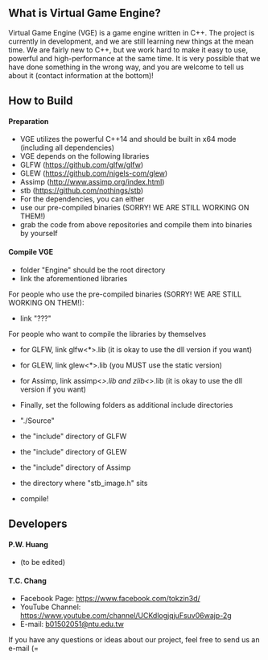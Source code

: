 ## What is Virtual Game Engine?
Virtual Game Engine (VGE) is a game engine written in C++. The project is currently in development, and we are still learning new things at the mean time. We are fairly new to C++, but we work hard to make it easy to use, powerful and high-performance at the same time. It is very possible that we have done something in the wrong way, and you are welcome to tell us about it (contact information at the bottom)!

## How to Build
#### Preparation
* VGE utilizes the powerful C++14 and should be built in x64 mode (including all dependencies)
* VGE depends on the following libraries
 * GLFW   (https://github.com/glfw/glfw)
 * GLEW   (https://github.com/nigels-com/glew)
 * Assimp (http://www.assimp.org/index.html)
 * stb    (https://github.com/nothings/stb)
* For the dependencies, you can either
 * use our pre-compiled binaries (SORRY! WE ARE STILL WORKING ON THEM!)
 * grab the code from above repositories and compile them into binaries by yourself

#### Compile VGE
* folder "Engine" should be the root directory
* link the aforementioned libraries

 For people who use the pre-compiled binaries (SORRY! WE ARE STILL WORKING ON THEM!):
 * link "???"

 For people who want to compile the libraries by themselves
 * for GLFW, link glfw<*>.lib (it is okay to use the dll version if you want)
 * for GLEW, link glew<*>.lib (you MUST use the static version)
 * for Assimp, link assimp<*>.lib and zlib<*>.lib (it is okay to use the dll version if you want)

* Finally, set the following folders as additional include directories
 * "./Source"
 * the "include" directory of GLFW
 * the "include" directory of GLEW
 * the "include" directory of Assimp
 * the directory where "stb_image.h" sits
* compile!

## Developers
#### P.W. Huang
* (to be edited)

#### T.C. Chang
* Facebook Page: https://www.facebook.com/tokzin3d/
* YouTube Channel: https://www.youtube.com/channel/UCKdlogjqjuFsuv06wajp-2g
* E-mail: b01502051@ntu.edu.tw

If you have any questions or ideas about our project, feel free to send us an e-mail (=